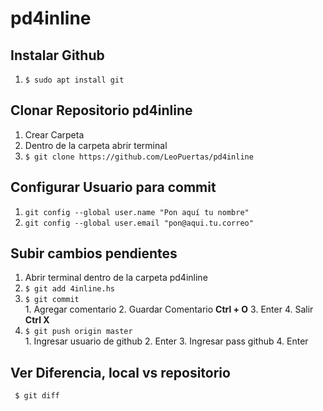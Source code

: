 # pd4inline

## Instalar Github
1. ``` $ sudo apt install git ``` 

## Clonar Repositorio pd4inline
1. Crear Carpeta
2. Dentro de la carpeta abrir terminal
3. ``` $ git clone https://github.com/LeoPuertas/pd4inline ```

## Configurar Usuario para commit
1. ``` git config --global user.name "Pon aquí tu nombre"  ```
2. ``` git config --global user.email "pon@aqui.tu.correo" ```

## Subir cambios pendientes
1. Abrir terminal dentro de la carpeta pd4inline
2. ``` $ git add 4inline.hs     ```
3. ``` $ git commit             ```      
		1. Agregar comentario 
		2. Guardar Comentario **Ctrl + O**
		3. Enter 
		4. Salir **Ctrl X**
4. ``` $ git push origin master ```      
		1. Ingresar usuario de github 
		2. Enter 
		3. Ingresar pass github 
		4. Enter

## Ver Diferencia, local vs repositorio
``` $ git diff``` 